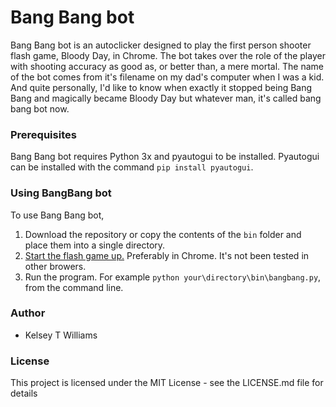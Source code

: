 # Bang Bang bot

Bang Bang bot is an autoclicker designed to play the first person shooter flash game, Bloody Day, in Chrome.  The bot
takes over the role of the player with shooting accuracy as good as, or better than, a mere mortal.  The name of the bot comes from it's
filename on my dad's computer when I was a kid.  And quite personally, I'd like to know when exactly it stopped being Bang Bang and
magically became Bloody Day but whatever man, it's called bang bang bot now.

### Prerequisites

Bang Bang bot requires Python 3x and pyautogui to be installed.  Pyautogui can be installed with the command `pip
install pyautogui`.

### Using BangBang bot

To use Bang Bang bot,
1. Download the repository or copy the contents of the `bin` folder and place them into a single directory. 
2. [Start the flash game up.](http://www.bngames.com/games/bloody-day-1/full_screen.html) Preferably in Chrome.  It's not been tested in other browers. 
3. Run the program.  For example `python your\directory\bin\bangbang.py`, from the command line.

### Author

- Kelsey T Williams

### License

This project is licensed under the MIT License - see the LICENSE.md file for details
